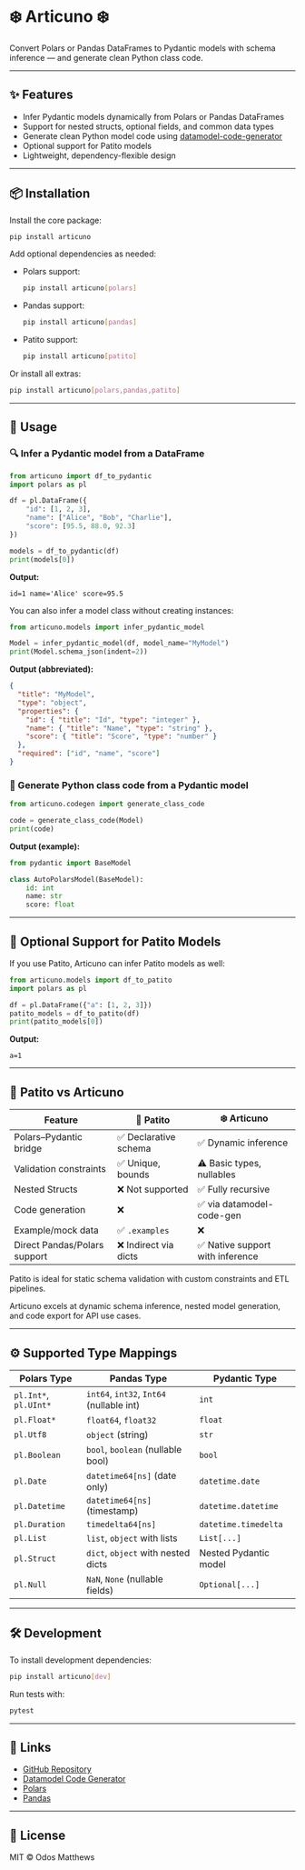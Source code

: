 # ❄️ Articuno ❄️

Convert Polars or Pandas DataFrames to Pydantic models with schema inference — and generate clean Python class code.

---

## ✨ Features

- Infer Pydantic models dynamically from Polars or Pandas DataFrames  
- Support for nested structs, optional fields, and common data types  
- Generate clean Python model code using [datamodel-code-generator](https://github.com/koxudaxi/datamodel-code-generator)  
- Optional support for Patito models  
- Lightweight, dependency-flexible design  

---

## 📦 Installation

Install the core package:

```bash
pip install articuno
```

Add optional dependencies as needed:

- Polars support:

  ```bash
  pip install articuno[polars]
  ```

- Pandas support:

  ```bash
  pip install articuno[pandas]
  ```

- Patito support:

  ```bash
  pip install articuno[patito]
  ```

Or install all extras:

```bash
pip install articuno[polars,pandas,patito]
```

---

## 🚀 Usage

### 🔍 Infer a Pydantic model from a DataFrame

```python
from articuno import df_to_pydantic
import polars as pl

df = pl.DataFrame({
    "id": [1, 2, 3],
    "name": ["Alice", "Bob", "Charlie"],
    "score": [95.5, 88.0, 92.3]
})

models = df_to_pydantic(df)
print(models[0])
```

**Output:**

```
id=1 name='Alice' score=95.5
```

You can also infer a model class without creating instances:

```python
from articuno.models import infer_pydantic_model

Model = infer_pydantic_model(df, model_name="MyModel")
print(Model.schema_json(indent=2))
```

**Output (abbreviated):**

```json
{
  "title": "MyModel",
  "type": "object",
  "properties": {
    "id": { "title": "Id", "type": "integer" },
    "name": { "title": "Name", "type": "string" },
    "score": { "title": "Score", "type": "number" }
  },
  "required": ["id", "name", "score"]
}
```

### 🧾 Generate Python class code from a Pydantic model

```python
from articuno.codegen import generate_class_code

code = generate_class_code(Model)
print(code)
```

**Output (example):**

```python
from pydantic import BaseModel

class AutoPolarsModel(BaseModel):
    id: int
    name: str
    score: float
```

---

## 🦜 Optional Support for Patito Models

If you use Patito, Articuno can infer Patito models as well:

```python
from articuno.models import df_to_patito
import polars as pl

df = pl.DataFrame({"a": [1, 2, 3]})
patito_models = df_to_patito(df)
print(patito_models[0])
```

**Output:**

```
a=1
```

---

## 📜 Patito vs Articuno

| Feature                       | 🦜 Patito                   | ❄️ Articuno                      |
|------------------------------|-----------------------------|---------------------------------|
| Polars–Pydantic bridge        | ✅ Declarative schema        | ✅ Dynamic inference             |
| Validation constraints        | ✅ Unique, bounds            | ⚠️ Basic types, nullables        |
| Nested Structs                | ❌ Not supported            | ✅ Fully recursive              |
| Code generation               | ❌                          | ✅ via datamodel-code-gen        |
| Example/mock data             | ✅ `.examples`               | ❌                              |
| Direct Pandas/Polars support  | ❌ Indirect via dicts        | ✅ Native support with inference |

Patito is ideal for static schema validation with custom constraints and ETL pipelines.

Articuno excels at dynamic schema inference, nested model generation, and code export for API use cases.

---

## ⚙️ Supported Type Mappings

| Polars Type          | Pandas Type          | Pydantic Type           |
|---------------------|---------------------|------------------------|
| `pl.Int*`, `pl.UInt*` | `int64`, `int32`, `Int64` (nullable int) | `int`                  |
| `pl.Float*`           | `float64`, `float32`  | `float`                |
| `pl.Utf8`             | `object` (string)     | `str`                  |
| `pl.Boolean`          | `bool`, `boolean` (nullable bool) | `bool`                 |
| `pl.Date`             | `datetime64[ns]` (date only) | `datetime.date`        |
| `pl.Datetime`         | `datetime64[ns]` (timestamp) | `datetime.datetime`    |
| `pl.Duration`         | `timedelta64[ns]`     | `datetime.timedelta`   |
| `pl.List`             | `list`, `object` with lists | `List[...]`            |
| `pl.Struct`           | `dict`, `object` with nested dicts | Nested Pydantic model  |
| `pl.Null`             | `NaN`, `None` (nullable fields) | `Optional[...]`         |

---

## 🛠️ Development

To install development dependencies:

```bash
pip install articuno[dev]
```

Run tests with:

```bash
pytest
```

---

## 🔗 Links

- [GitHub Repository](https://github.com/eddiethedean/articuno)  
- [Datamodel Code Generator](https://github.com/koxudaxi/datamodel-code-generator)  
- [Polars](https://www.pola.rs/)  
- [Pandas](https://pandas.pydata.org/)  

---

## 📄 License

MIT © Odos Matthews
